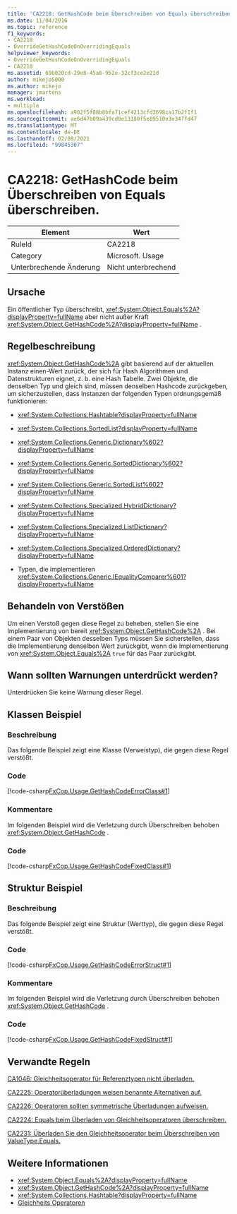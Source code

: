 ```yaml
---
title: 'CA2218: GetHashCode beim Überschreiben von Equals überschreiben.'
ms.date: 11/04/2016
ms.topic: reference
f1_keywords:
- CA2218
- OverrideGetHashCodeOnOverridingEquals
helpviewer_keywords:
- OverrideGetHashCodeOnOverridingEquals
- CA2218
ms.assetid: 69b020cd-29e8-45a6-952e-32cf3ce2e21d
author: mikejo5000
ms.author: mikejo
manager: jmartens
ms.workload:
- multiple
ms.openlocfilehash: a902f5f88b8bfa71cef4213cfd3698ca17b2f1f1
ms.sourcegitcommit: ae6d47b09a439cd0e13180f5e89510e3e347fd47
ms.translationtype: MT
ms.contentlocale: de-DE
ms.lasthandoff: 02/08/2021
ms.locfileid: "99845307"
---
```

# <a name="ca2218-override-gethashcode-on-overriding-equals"></a>CA2218: GetHashCode beim Überschreiben von Equals überschreiben.

|Element|Wert|
|-|-|
|RuleId|CA2218|
|Category|Microsoft. Usage|
|Unterbrechende Änderung|Nicht unterbrechend|

## <a name="cause"></a>Ursache
Ein öffentlicher Typ überschreibt, <xref:System.Object.Equals%2A?displayProperty=fullName> aber nicht außer Kraft <xref:System.Object.GetHashCode%2A?displayProperty=fullName> .

## <a name="rule-description"></a>Regelbeschreibung
 <xref:System.Object.GetHashCode%2A> gibt basierend auf der aktuellen Instanz einen-Wert zurück, der sich für Hash Algorithmen und Datenstrukturen eignet, z. b. eine Hash Tabelle. Zwei Objekte, die denselben Typ und gleich sind, müssen denselben Hashcode zurückgeben, um sicherzustellen, dass Instanzen der folgenden Typen ordnungsgemäß funktionieren:

- <xref:System.Collections.Hashtable?displayProperty=fullName>

- <xref:System.Collections.SortedList?displayProperty=fullName>

- <xref:System.Collections.Generic.Dictionary%602?displayProperty=fullName>

- <xref:System.Collections.Generic.SortedDictionary%602?displayProperty=fullName>

- <xref:System.Collections.Generic.SortedList%602?displayProperty=fullName>

- <xref:System.Collections.Specialized.HybridDictionary?displayProperty=fullName>

- <xref:System.Collections.Specialized.ListDictionary?displayProperty=fullName>

- <xref:System.Collections.Specialized.OrderedDictionary?displayProperty=fullName>

- Typen, die implementieren <xref:System.Collections.Generic.IEqualityComparer%601?displayProperty=fullName>

## <a name="how-to-fix-violations"></a>Behandeln von Verstößen
Um einen Verstoß gegen diese Regel zu beheben, stellen Sie eine Implementierung von bereit <xref:System.Object.GetHashCode%2A> . Bei einem Paar von Objekten desselben Typs müssen Sie sicherstellen, dass die Implementierung denselben Wert zurückgibt, wenn die Implementierung von <xref:System.Object.Equals%2A> `true` für das Paar zurückgibt.

## <a name="when-to-suppress-warnings"></a>Wann sollten Warnungen unterdrückt werden?
Unterdrücken Sie keine Warnung dieser Regel.

## <a name="class-example"></a>Klassen Beispiel

### <a name="description"></a>Beschreibung
Das folgende Beispiel zeigt eine Klasse (Verweistyp), die gegen diese Regel verstößt.

### <a name="code"></a>Code
[!code-csharp[FxCop.Usage.GetHashCodeErrorClass#1](../code-quality/codesnippet/CSharp/ca2218-override-gethashcode-on-overriding-equals_1.cs)]

### <a name="comments"></a>Kommentare
Im folgenden Beispiel wird die Verletzung durch Überschreiben behoben <xref:System.Object.GetHashCode> .

### <a name="code"></a>Code
[!code-csharp[FxCop.Usage.GetHashCodeFixedClass#1](../code-quality/codesnippet/CSharp/ca2218-override-gethashcode-on-overriding-equals_2.cs)]

## <a name="structure-example"></a>Struktur Beispiel

### <a name="description"></a>Beschreibung
Das folgende Beispiel zeigt eine Struktur (Werttyp), die gegen diese Regel verstößt.

### <a name="code"></a>Code
[!code-csharp[FxCop.Usage.GetHashCodeErrorStruct#1](../code-quality/codesnippet/CSharp/ca2218-override-gethashcode-on-overriding-equals_3.cs)]

### <a name="comments"></a>Kommentare
Im folgenden Beispiel wird die Verletzung durch Überschreiben behoben <xref:System.Object.GetHashCode> .

### <a name="code"></a>Code
[!code-csharp[FxCop.Usage.GetHashCodeFixedStruct#1](../code-quality/codesnippet/CSharp/ca2218-override-gethashcode-on-overriding-equals_4.cs)]

## <a name="related-rules"></a>Verwandte Regeln
[CA1046: Gleichheitsoperator für Referenztypen nicht überladen.](/dotnet/fundamentals/code-analysis/quality-rules/ca1046)

[CA2225: Operatorüberladungen weisen benannte Alternativen auf.](/dotnet/fundamentals/code-analysis/quality-rules/ca2225)

[CA2226: Operatoren sollten symmetrische Überladungen aufweisen.](/dotnet/fundamentals/code-analysis/quality-rules/ca2226)

[CA2224: Equals beim Überladen von Gleichheitsoperatoren überschreiben.](../code-quality/ca2224.md)

[CA2231: Überladen Sie den Gleichheitsoperator beim Überschreiben von ValueType.Equals.](/dotnet/fundamentals/code-analysis/quality-rules/ca2231)

## <a name="see-also"></a>Weitere Informationen

- <xref:System.Object.Equals%2A?displayProperty=fullName>
- <xref:System.Object.GetHashCode%2A?displayProperty=fullName>
- <xref:System.Collections.Hashtable?displayProperty=fullName>
- [Gleichheits Operatoren](/dotnet/standard/design-guidelines/equality-operators)
